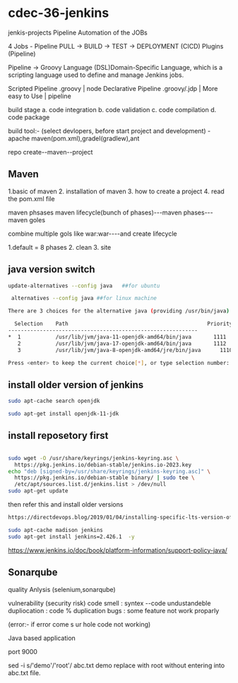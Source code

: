 # cdec-36-jenkins

jenkis-projects
Pipeline
Automation of the JOBs

4 Jobs - Pipeline PULL -> BUILD -> TEST -> DEPLOYMENT (CICD) Plugins (Pipeline)

Pipeline -> Groovy Language (DSL)Domain-Specific Language, which is a scripting language used to define and manage Jenkins jobs.

 Scripted Pipeline .groovy | node Declarative Pipeline .groovy/.jdp
  | More easy to Use | pipeline

build stage
a. code integration
b. code validation
c. code compilation
d. code package

build tool:- (select devlopers, before start  project and development)
-apache maven(pom.xml),gradel(gradlew),ant

repo create--maven--project


## Maven

1.basic of maven
2. installation of maven
3. how to create a project
4. read the pom.xml file


maven phsases
maven lifecycle(bunch of phases)---maven phases---maven goles

combine multiple gols like war:war----and create lifecycle


1.default = 8 phases
2. clean
3. site

java version switch
------------------
```bash
update-alternatives --config java   ##for ubuntu

 alternatives --config java ##for linux machine
```

```bash
There are 3 choices for the alternative java (providing /usr/bin/java).

  Selection    Path                                            Priority   Status
------------------------------------------------------------
*  1           /usr/lib/jvm/java-11-openjdk-amd64/bin/java       1111      auto mode
   2           /usr/lib/jvm/java-17-openjdk-amd64/bin/java       1112      manual mode
   3           /usr/lib/jvm/java-8-openjdk-amd64/jre/bin/java      1110      manual mode

Press <enter> to keep the current choice[*], or type selection number: 2
```


install older version of jenkins
--------------------------------------

```bash
sudo apt-cache search openjdk

sudo apt-get install openjdk-11-jdk
```

install reposetory first
 ------------------------------

```bash

sudo wget -O /usr/share/keyrings/jenkins-keyring.asc \
  https://pkg.jenkins.io/debian-stable/jenkins.io-2023.key
echo "deb [signed-by=/usr/share/keyrings/jenkins-keyring.asc]" \
  https://pkg.jenkins.io/debian-stable binary/ | sudo tee \
  /etc/apt/sources.list.d/jenkins.list > /dev/null
sudo apt-get update
```

then refer this and install older versions

```bash
https://directdevops.blog/2019/01/04/installing-specific-lts-version-of-jenkins-on-ubuntu/

sudo apt-cache madison jenkins
sudo apt-get install jenkins=2.426.1  -y

```

https://www.jenkins.io/doc/book/platform-information/support-policy-java/

## Sonarqube

quality Anlysis  (selenium,sonarqube)

vulnerability (security risk)
code smell  : syntex --code undustandeble
dupliocation : code % duplication
bugs : some feature not work proparly 

(error:- if error come s ur hole code not working)

Java based application

port 9000

sed -i s/'demo'/'root'/ abc.txt   demo replace with root without entering into abc.txt file.